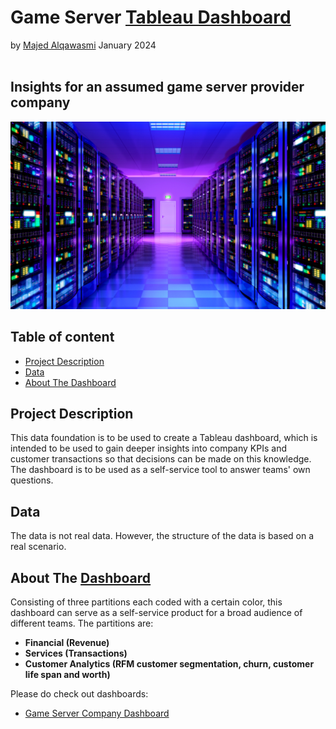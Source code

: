 # Game Server [Tableau Dashboard](https://public.tableau.com/views/GameServerDashboard/Dashboard?:language=en-US&:display_count=n&:origin=viz_share_link)
by [Majed Alqawasmi](https://github.com/MajedAlqawasmi) January 2024
<br/><br/>
##  Insights for an assumed game server provider company
<img src="https://github.com/MajedAlqawasmi/game_server_dashboard/blob/main/rackore-game-server.jpeg" width="1000" height="300">

## Table of content

- [Project Description](https://github.com/MajedAlqawasmi/final_project_ironhac/blob/main/README.md#project-description)
- [Data](https://github.com/MajedAlqawasmi/final_project_ironhac/blob/main/README.md#data)
- [About The Dashboard](https://github.com/MajedAlqawasmi/final_project_ironhac/blob/main/README.md#process--tools)

## Project Description
This data foundation is to be used to create a Tableau dashboard, which is intended to be used to gain deeper insights into company KPIs and customer transactions so that decisions can be made on this knowledge. The dashboard is to be used as a self-service tool to answer teams' own questions. 

## Data
The data is not real data. However, the structure of the data is based on a real scenario.

## About The [Dashboard](https://public.tableau.com/views/GameServerDashboard/Dashboard?:language=en-US&:display_count=n&:origin=viz_share_link)
Consisting of three partitions each coded with a certain color, this dashboard can serve as a self-service product for a broad audience of different teams. The partitions are:

- **Financial (Revenue)**
- **Services (Transactions)**
- **Customer Analytics (RFM customer segmentation, churn, customer life span and worth)**

Please do check out dashboards:
- [Game Server Company Dashboard](https://public.tableau.com/views/GameServerDashboard/Dashboard?:language=en-US&:display_count=n&:origin=viz_share_link)<br/>
